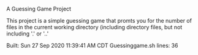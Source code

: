 A Guessing Game Project

This project is a simple guessing game that promts you for the number
of files in the current working directory (including directory files,
but not including '.' or '..'

Built: Sun 27 Sep 2020 11:39:41 AM CDT
Guessinggame.sh lines: 36
